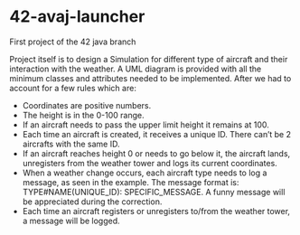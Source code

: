 # 42-avaj-launcher
First project of the 42 java branch


Project itself is to design a Simulation for different type of aircraft and their interaction with the weather. A UML diagram is provided with all the minimum classes and attributes needed to be implemented. After we had to account for a few rules which are:


* Coordinates are positive numbers.
* The height is in the 0-100 range.
* If an aircraft needs to pass the upper limit height it remains at 100.
* Each time an aircraft is created, it receives a unique ID. There can’t be 2 aircrafts
with the same ID.
* If an aircraft reaches height 0 or needs to go below it, the aircraft lands, unregisters
from the weather tower and logs its current coordinates.
* When a weather change occurs, each aircraft type needs to log a message, as seen in
the example. The message format is: TYPE#NAME(UNIQUE_ID): SPECIFIC_MESSAGE.
A funny message will be appreciated during the correction.
* Each time an aircraft registers or unregisters to/from the weather tower, a message
will be logged.
